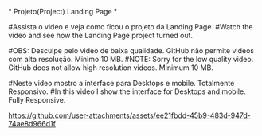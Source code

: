 ° Projeto(Project) Landing Page °

#Assista o video e veja como ficou o projeto da Landing Page.
#Watch the video and see how the Landing Page project turned out.

#OBS: Desculpe pelo video de baixa qualidade. GitHub não permite videos com alta resolução. Minimo 10 MB.
#NOTE: Sorry for the low quality video. GitHub does not allow high resolution videos. Minimum 10 MB.

#Neste video mostro a interface para Desktops e mobile. Totalmente Responsivo.
#In this video I show the interface for Desktops and mobile. Fully Responsive.

https://github.com/user-attachments/assets/ee21fbdd-45b9-483d-947d-74ae8d966d1f


